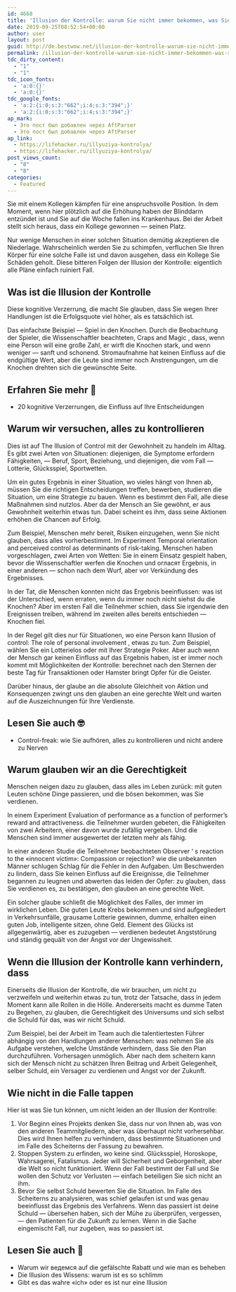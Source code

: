 ```yaml
---
id: 4668
title: 'Illusion der Kontrolle: warum Sie nicht immer bekommen, was Sie verdienen'
date: 2019-09-25T08:52:54+00:00
author: user
layout: post
guid: http://de.bestwow.net/illusion-der-kontrolle-warum-sie-nicht-immer-bekommen-was-sie-verdienen/
permalink: /illusion-der-kontrolle-warum-sie-nicht-immer-bekommen-was-sie-verdienen/
tdc_dirty_content:
  - "1"
  - "1"
tdc_icon_fonts:
  - 'a:0:{}'
  - 'a:0:{}'
tdc_google_fonts:
  - 'a:2:{i:0;s:3:"662";i:4;s:3:"394";}'
  - 'a:2:{i:0;s:3:"662";i:4;s:3:"394";}'
ap_mark:
  - Это пост был добавлен через AftParser
  - Это пост был добавлен через AftParser
ap_link:
  - https://lifehacker.ru/illyuziya-kontrolya/
  - https://lifehacker.ru/illyuziya-kontrolya/
post_views_count:
  - "8"
  - "8"
categories:
  - Featured
---
```

Sie mit einem Kollegen kämpfen für eine anspruchsvolle Position. In dem Moment, wenn hier plötzlich auf die Erhöhung haben der Blinddarm entzündet ist und Sie auf die Woche fallen ins Krankenhaus. Bei der Arbeit stellt sich heraus, dass ein Kollege gewonnen — seinen Platz.

Nur wenige Menschen in einer solchen Situation demütig akzeptieren die Niederlage. Wahrscheinlich werden Sie zu schimpfen, verfluchen Sie Ihren Körper für eine solche Falle ist und davon ausgehen, dass ein Kollege Sie Schäden geholt. Diese bitteren Folgen der Illusion der Kontrolle: eigentlich alle Pläne einfach ruiniert Fall.

## Was ist die Illusion der Kontrolle

Diese kognitive Verzerrung, die macht Sie glauben, dass Sie wegen Ihrer Handlungen ist die Erfolgsquote viel höher, als es tatsächlich ist.

Das einfachste Beispiel — Spiel in den Knochen. Durch die Beobachtung der Spieler, die Wissenschaftler beachteten, <span><span> Craps and Magic </span> </span>, dass, wenn eine Person will eine große Zahl, er wirft die Knochen stark, und wenn weniger — sanft und schonend. Stromaufnahme hat keinen Einfluss auf die endgültige Wert, aber die Leute sind immer noch Anstrengungen, um die Knochen drehten sich die gewünschte Seite.

<div>
  <h2 class="read-also__title">
    <span>Erfahren Sie mehr</span> <span>🤔 </span>
  </h2>
  
  <ul class="read-also__list">
    <li>
      20 kognitive Verzerrungen, die Einfluss auf Ihre Entscheidungen
    </li>
  </ul>
</div>

## Warum wir versuchen, alles zu kontrollieren

Dies ist auf  <span><span> The Illusion of Control </span> </span> mit der Gewohnheit zu handeln im Alltag. Es gibt zwei Arten von Situationen: diejenigen, die Symptome erfordern Fähigkeiten, — Beruf, Sport, Beziehung, und diejenigen, die vom Fall — Lotterie, Glücksspiel, Sportwetten.

Um ein gutes Ergebnis in einer Situation, wo vieles hängt von Ihnen ab, müssen Sie die richtigen Entscheidungen treffen, bewerben, studieren die Situation, um eine Strategie zu bauen. Wenn es bestimmt den Fall, alle diese Maßnahmen sind nutzlos. Aber da der Mensch an Sie gewöhnt, er aus Gewohnheit weiterhin etwas tun. Dabei scheint es ihm, dass seine Aktionen erhöhen die Chancen auf Erfolg.

Zum Beispiel, Menschen mehr bereit, Risiken einzugehen, wenn Sie nicht glauben, dass alles vorherbestimmt. Im Experiment <span><span> Temporal orientation and perceived control as determinants of risk-taking. </span> </span> Menschen haben vorgeschlagen, zwei Arten von Wetten: Sie in einem Einsatz gespielt haben, bevor die Wissenschaftler werfen die Knochen und огласят Ergebnis, in einer anderen — schon nach dem Wurf, aber vor Verkündung des Ergebnisses.

In der Tat, die Menschen konnten nicht das Ergebnis beeinflussen: was ist der Unterschied, wenn erraten, wenn du immer noch nicht siehst du die Knochen? Aber im ersten Fall die Teilnehmer schien, dass Sie irgendwie den Ereignissen treiben, während im zweiten alles bereits entschieden — Knochen fiel.

In der Regel gilt dies nur für Situationen, wo eine Person kann <span><span> Illusion of control: The role of personal involvement </span> </span> , etwas zu tun. Zum Beispiel, wählen Sie ein Lotterielos oder mit Ihrer Strategie Poker. Aber auch wenn der Mensch gar keinen Einfluss auf das Ergebnis haben, ist er immer noch kommt mit Möglichkeiten der Kontrolle: berechnet nach den Sternen der beste Tag für Transaktionen oder Hamster bringt Opfer für die Geister.

Darüber hinaus, der glaube an die absolute Gleichheit von Aktion und Konsequenzen zwingt uns den glauben an eine gerechte Welt und warten auf die Auszeichnungen für Ihre Verdienste.

<div>
  <h2 class="read-also__title">
    <span>Lesen Sie auch</span> <span>🤓 </span>
  </h2>
  
  <ul class="read-also__list">
    <li>
      Control-freak: wie Sie aufhören, alles zu kontrollieren und nicht andere zu Nerven
    </li>
  </ul>
</div>

## Warum glauben wir an die Gerechtigkeit

Menschen neigen dazu zu glauben, dass alles im Leben zurück: mit guten Leuten schöne Dinge passieren, und die bösen bekommen, was Sie verdienen.

In einem Experiment <span><span> Evaluation of performance as a function of performer&#8217;s reward and attractiveness. </span> </span> die Teilnehmer wurden gebeten, die Fähigkeiten von zwei Arbeitern, einer davon wurde zufällig vergeben. Und die Menschen sind immer ausgewertet der letzten mehr als fähig.

In einer anderen Studie die Teilnehmer beobachteten <span><span> Observer &#8216; s reaction to the «innocent victim»: Compassion or rejection? </span> </span>wie die unbekannten Männer schlugen Schlag für die Fehler in den Aufgaben. Um Beschwerden zu lindern, dass Sie keinen Einfluss auf die Ereignisse, die Teilnehmer begannen zu leugnen und abwerten das leiden der Opfer: zu glauben, dass Sie verdienen es, zu bestätigen, den glauben an eine gerechte Welt.

Ein solcher glaube schließt die Möglichkeit des Falles, der immer im wirklichen Leben. Die guten Leute Krebs bekommen und sind aufgegliedert in Verkehrsunfälle, grausame Lotterie gewinnen, dumme, erhalten einen guten Job, intelligente sitzen, ohne Geld. Element des Glücks ist allgegenwärtig, aber es zuzugeben — verdienen bedeutet Angststörung und ständig gequält von der Angst vor der Ungewissheit.

## Wenn die Illusion der Kontrolle kann verhindern, dass

Einerseits die Illusion der Kontrolle, die wir brauchen, um nicht zu verzweifeln und weiterhin etwas zu tun, trotz der Tatsache, dass in jedem Moment kann alle Rollen in die Hölle. Andererseits macht es dumme Taten zu Begehen, zu glauben, die Gerechtigkeit des Universums und sich selbst die Schuld für das, was wir nicht Schuld.

Zum Beispiel, bei der Arbeit im Team auch die talentiertesten Führer abhängig von den Handlungen anderer Menschen: was nehmen Sie als Aufgabe verstehen, welche Umstände verhindern, dass Sie den Plan durchzuführen. Vorhersagen unmöglich. Aber nach dem scheitern kann sich der Mensch nicht zu schätzen Ihren Beitrag und Arbeit Gelegenheit, selber Schuld, ein Versager zu verdienen und Angst vor der Zukunft.

## Wie nicht in die Falle tappen

Hier ist was Sie tun können, um nicht leiden an der Illusion der Kontrolle:

  1. Vor Beginn eines Projekts denken Sie, dass nur von Ihnen ab, was von den anderen Teammitgliedern, aber was überhaupt nicht vorhersehbar. Dies wird Ihnen helfen zu verhindern, dass bestimmte Situationen und im Falle des Scheiterns der Fassung zu bewahren.
  2. Stoppen System zu erfinden, wo keine sind. Glücksspiel, Horoskope, Wahrsagerei, Fatalismus. Jeder will Sicherheit und Geborgenheit, aber die Welt so nicht funktioniert. Wenn der Fall bestimmt der Fall und Sie wollen den Schutz vor Verlusten — einfach beteiligen Sie sich nicht an ihm.
  3. Bevor Sie selbst Schuld bewerten Sie die Situation. Im Falle des Scheiterns zu analysieren, was schief gelaufen ist und was genau beeinflusst das Ergebnis des Verfahrens. Wenn das passiert ist deine Schuld — übersehen haben, sich der Mühe zu überprüfen, vergessen, — den Patienten für die Zukunft zu lernen. Wenn in die Sache eingemischt Fall, nur zugeben, was so passiert ist.

<div>
  <h2 class="read-also__title">
    <span>Lesen Sie auch</span> <span>🧐 </span>
  </h2>
  
  <ul class="read-also__list">
    <li>
      Warum wir ведемся auf die gefälschte Rabatt und wie man es beheben
    </li>
    <li>
      Die Illusion des Wissens: warum ist es so schlimm
    </li>
    <li>
      Gibt es das wahre «ich» oder es ist nur eine Illusion
    </li>
  </ul>
</div>